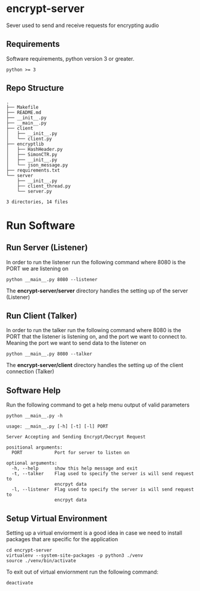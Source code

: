 # encrypt-server
Sever used to send and receive requests for encrypting audio

## Requirements
Software requirements, python version 3 or greater.
```
python >= 3
```

## Repo Structure
```
.
├── Makefile
├── README.md
├── __init__.py
├── __main__.py
├── client
│   ├── __init__.py
│   └── client.py
├── encryptlib
│   ├── HashHeader.py
│   ├── SimonCTR.py
│   ├── __init__.py
│   └── json_message.py
├── requirements.txt
└── server
    ├── __init__.py
    ├── client_thread.py
    └── server.py

3 directories, 14 files
```


# Run Software
## Run Server (Listener)
In order to run the listener run the following command where 8080 is the PORT
we are listening on
```
python __main__.py 8080 --listener
```
The **encrypt-server/server** directory handles the setting up of the server (Listener)

## Run Client (Talker)
In order to run the talker run the following command where 8080 is the PORT
that the listener is listening on, and the port we want to connect to. Meaning
the port we want to send data to the listener on
```
python __main__.py 8080 --talker
```
The **encrypt-server/client** directory handles the setting up of the client connection (Talker)

## Software Help
Run the following command to get a help menu output of valid parameters
```
python __main__.py -h

usage: __main__.py [-h] [-t] [-l] PORT

Server Accepting and Sending Encrypt/Decrypt Request

positional arguments:
  PORT            Port for server to listen on

optional arguments:
  -h, --help      show this help message and exit
  -t, --talker    Flag used to specify the server is will send request to
                  encrpyt data
  -l, --listener  Flag used to specify the server is will send request to
                  encrpyt data
```

## Setup Virtual Environment
Setting up a virtual enviorment is a good idea in case we need to install
packages that are specific for the application
```
cd encrypt-server
virtualenv --system-site-packages -p python3 ./venv
source ./venv/bin/activate
```

To exit out of virtual enviornment run the following command:
```
deactivate
```
